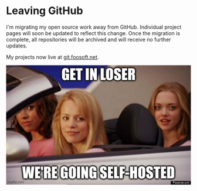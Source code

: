 # Leaving GitHub

I'm migrating my open source work away from GitHub. Individual project pages will soon be updated to reflect this
change. Once the migration is complete, all repositories will be archived and will receive no further updates.

My projects now live at [git.foosoft.net](https://git.foosoft.net).

![](img/moved.jpg)
